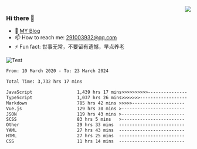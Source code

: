<img align='right' src='https://github-readme-stats.vercel.app/api?username=niaogege&show_icons=true&theme=radical'/>

### Hi there 👋

- 🌱 [MY Blog](https://bythewayer.com/)
- 📫 How to reach me: 291003932@qq.com
- ⚡ Fun fact:  世事无常，不要留有遗憾，早点养老

![Test](https://github-readme-stats.vercel.app/api/top-langs/?username=niaogege&layout=compact)

<!--START_SECTION:waka-->

```txt
From: 10 March 2020 - To: 23 March 2024

Total Time: 3,732 hrs 17 mins

JavaScript                 1,439 hrs 17 mins>>>>>>>>>>---------------   38.56 %
TypeScript                 1,037 hrs 26 mins>>>>>>>------------------   27.80 %
Markdown                   785 hrs 42 mins >>>>>--------------------   21.05 %
Vue.js                     129 hrs 30 mins >------------------------   03.47 %
JSON                       119 hrs 43 mins >------------------------   03.21 %
SCSS                       83 hrs 5 mins   >------------------------   02.23 %
Other                      29 hrs 33 mins  -------------------------   00.79 %
YAML                       27 hrs 43 mins  -------------------------   00.74 %
HTML                       27 hrs 25 mins  -------------------------   00.73 %
CSS                        11 hrs 14 mins  -------------------------   00.30 %
```

<!--END_SECTION:waka-->
